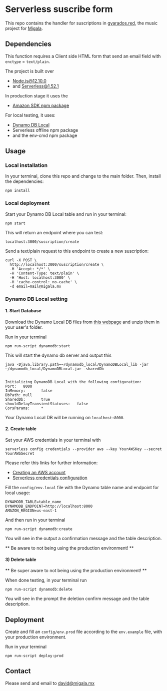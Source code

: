 # Serverless suscribe form

This repo contains the handler for suscriptions in [gyarados.red](https://gyarados.red), the music project for [Migala](https://migala.mx).


## Dependencies

This function requires a Client side HTML form that send an email field with `enctype` = `text/plain`.

The project is built over

* [Node.js@12.10.0](https://nodejs.org/es/)
* and [Serverless@1.52.1](https://serverless.com/)

In production stage it uses the

* [Amazon SDK npm package](https://aws.amazon.com/es/sdk-for-node-js/)

For local testing, it uses:

* [Dynamo DB Local](https://docs.aws.amazon.com/es_es/amazondynamodb/latest/developerguide/DynamoDBLocal.html)
* Serverless offline npm package
* and the env-cmd npm package

## Usage

### Local installation

In your terminal, clone this repo and change to the main folder. Then, install the dependencies:

```
npm install
```

### Local deployment

Start your Dynamo DB Local table and run in your terminal:

```
npm start
```

This will return an endpoint where you can test:

```
localhost:3000/suscription/create
```

Send a text/plain request to this endpoint to create a new suscription:

```
curl -X POST \
  http://localhost:3000/suscription/create \
  -H 'Accept: */*' \
  -H 'Content-Type: text/plain' \
  -H 'Host: localhost:3000' \
  -H 'cache-control: no-cache' \
  -d email=mail@migala.mx
```


### Dynamo DB Local setting

#### 1. Start Database

Download the Dynamo Local DB files from [this webpage](https://docs.aws.amazon.com/es_es/amazondynamodb/latest/developerguide/DynamoDBLocal.html) and unzip them in your user's folder.

Run in your terminal

```
npm run-script dynamodb:start
```

This will start the dynamo db server and output this


```
java -Djava.library.path=~/dynamodb_local/DynamoDBLocal_lib -jar ~/dynamodb_local/DynamoDBLocal.jar -sharedDb


Initializing DynamoDB Local with the following configuration:
Port:   8000
InMemory:       false
DbPath: null
SharedDb:       true
shouldDelayTransientStatuses:   false
CorsParams:     *
```


Your Dynamo Local DB will be running on `localhost:8000`.

#### 2. Create table

Set your AWS credentials in your terminal with  

```
serverless config credentials --provider aws --key YourAWSKey --secret YourAWSSecret
```

Please refer this links for further information:

* [Creating an AWS account](https://aws.amazon.com/es/premiumsupport/knowledge-center/create-and-activate-aws-account/)
* [Serverless credentials configuration](https://serverless.com/framework/docs/providers/aws/guide/credentials/)


Fill the `config/env.local` file with the Dynamo table name and endpoint for local usage:

```
DYNAMODB_TABLE=table_name
DYNAMODB_ENDPOINT=http://localhost:8000
AMAZON_REGION=us-east-1

```

And then run in your terminal

```
npm run-script dynamodb:create
```

You will see in the output a confirmation message and the table description.

** Be aware to not being using the production environment! **

#### 3) Delete table

** Be super aware to not being using the production environment! **

When done testing, in your terminal run

```
npm run-script dynamodb:delete
```

You will see in the prompt the deletion confirm message and the table description.

## Deployment

Create and fill an `config/env.prod` file according to the `env.example` file, with your production environment.

Run in your terminal

```
npm run-script deploy:prod
```

## Contact
Please send and email to [david@migala.mx](david@migala.mx)

